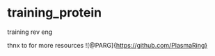 # training_protein

training rev eng

thnx to for more resources
![@PARG]{https://github.com/PlasmaRing}
